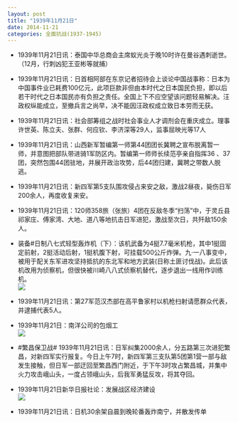 ```yaml
---
layout: post
title: "1939年11月21日"
date: 2014-11-21
categories: 全面抗战(1937-1945)
---
```


<meta name="referrer" content="no-referrer" />

- 1939年11月21日讯：泰国中华总商会主席蚁光炎于晚10时许在曼谷遇刺逝世。（12月，行刺凶犯王亚彬等就捕） 

- 1939年11月21日讯：日首相阿部在东京记者招待会上谈论中国战事称：日本为中国事件业已耗费100亿元，此项巨款非但由本时代之日本国民负担，即以后若干时代之日本国民亦有负担之责任。全国上下不应空望该问题轻易解决。汪政权纵能成立，至撤兵言之尚早，决不能因汪政权成立致日本劳而无获。 

- 1939年11月21日讯：社会部筹组之战时社会事业人才调剂会在重庆成立。理事许世英、陈立夫、张群、何应钦、李济深等29人，监事屈映光等17人 

- 1939年11月21日讯：山西新军暂编第一师第44团团长冀聘之宣布脱离暂一师，并意图把部队带进骑1军防区内。暂编第一师师长续范亭亲自指挥36 、37 团，突然包围44团驻地，并展开政治攻势，后44团归建，冀聘之带数人脱逃。 

- 1939年11月21日讯：新四军第5支队围攻侵占来安之敌，激战2昼夜，毙伤日军200余人，再度收复来安。 

- 1939年11月21日讯：120师358旅（张旅）4团在反敌冬季“扫荡”中，于灵丘县祁家庄、傅家湾、大地、道八等地抗击日军进犯，激战至次日，共歼敌150余人。 

- 装备#日制八七式轻型轰炸机（下）：该机武备为4挺7.7毫米机枪，其中1挺固定前射，2挺活动后射，1挺机腹下射，可挂载500公斤炸弹。九·一八事变中，被用于配关东军进攻坚持抵抗的东北军和地方武装(日称土匪讨伐战)。此后该机改用为侦察机，但很快被川崎八八式侦察机替代，逐步退出一线用作训练机。 <br/><img src="https://ww1.sinaimg.cn/large/aca367d8jw1emie0ihomqj20dc0c1taq.jpg" />

- 1939年11月21日讯：第27军范汉杰部在高平鲁家村以机枪扫射请愿群众代表，并逮捕代表5人。 

- 1939年11月21日：南洋公司的包烟工 <br/><img src="https://ww1.sinaimg.cn/large/aca367d8jw1emib4assboj20ct0o7te4.jpg" />

- #繁昌保卫战# 1939年11月21日讯：日军纠集2000余人，分五路第三次进犯繁昌，对新四军实行报复。今日上午7时，新四军第三支队第5团第1营一部与敌发生接触，但日军一部迂回至繁昌西门附近，于下午3时攻占繁昌城，并集中火力攻击峨山头，一度占领峨山头，后我军勇猛反攻，将其夺回。 

- 1939年11月21日新华日报社论：发展战区经济建设 <br/><img src="https://ww1.sinaimg.cn/large/aca367d8jw1emi9e2uvh7j21070h7jxr.jpg" />

- 1939年11月21日讯：日机30余架自晨到晚轮番轰炸南宁，并散发传单 

